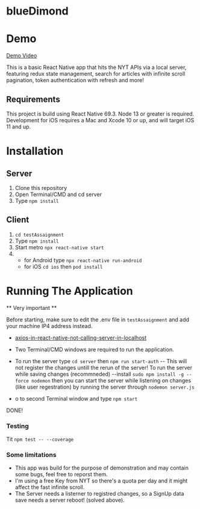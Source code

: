 # blueDimond

# Demo

[Demo Video](https://user-images.githubusercontent.com/37613252/194440644-c41c23c4-f84d-419e-bcca-6797fb8fd98d.mp4)


This is a basic React Native app that hits the NYT APIs via a local server, featuring redux state management, search for articles with infinite scroll pagination, token authentication with refresh and more!

## Requirements

This project is build using React Native 69.3.
Node 13 or greater is required. Development for iOS requires a Mac and Xcode 10 or up, and will target iOS 11 and up.

# Installation

## Server

1. Clone this repository
2. Open Terminal/CMD and cd server
3. Type `npm install`

## Client

1. `cd testAssaignment`
2. Type `npm install`
3. Start metro `npx react-native start`
4. - for Android type `npx react-native run-android`
   - for iOS `cd ios` then `pod install`

# Running The Application

** Very important **

Before starting, make sure to edit the .env file in `testAssaignment` and add your machine IP4 address instead.

- [axios-in-react-native-not-calling-server-in-localhost](https://stackoverflow.com/questions/42189301/axios-in-react-native-not-calling-server-in-localhost)

- Two Terminal/CMD windows are required to run the application.
- To run the server type `cd server` then `npm run start-auth` -- This will not register the changes untill the rerun of the server!
  To run the server while saving changes (recommneded)
  --install `sudo npm install -g --force nodemon`
  then you can start the server while listening on changes (like user regestration) by running the server through `nodemon server.js`
- o to second Terminal window and type `npm start`

DONE!

### Testing

Tit `npm test -- --coverage`

### Some limitations

- This app was build for the purpose of demonstration and may contain some bugs, feel free to reporst them.
- I'm using a free Key from NYT so there's a quota per day and it might affect the fast infinite scroll.
- The Server needs a listerner to registred changes, so a SignUp data save needs a server reboot! (solved above).
